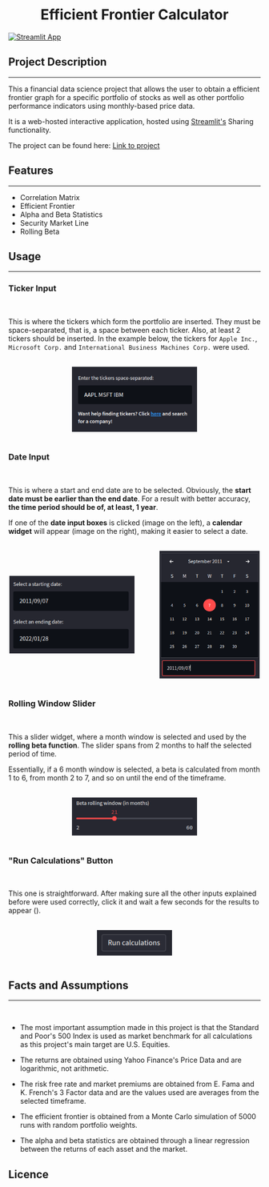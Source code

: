 <h1 align="center">Efficient Frontier Calculator</h1>


[![Streamlit App](https://static.streamlit.io/badges/streamlit_badge_black_white.svg)](https://share.streamlit.io/tfsm00/markowitz-efficient-frontier/main/efficient-frontier.py)

## **Project Description**
---
This a financial data science project that allows the user to obtain a efficient frontier graph for a specific portfolio of stocks as well as other portfolio performance indicators using monthly-based price data.

It is a web-hosted interactive application, hosted using [Streamlit's](streamlit.io) Sharing functionality.

The project can be found here: [Link to project](https://share.streamlit.io/tfsm00/markowitz-efficient-frontier/main/efficient-frontier.py)

## **Features**
---
* Correlation Matrix
* Efficient Frontier
* Alpha and Beta Statistics
* Security Market Line
* Rolling Beta


## **Usage**
---

### Ticker Input
<br>

This is where the tickers which form the portfolio are inserted. They must be space-separated, that is, a space between each ticker. Also, at least 2 tickers should be inserted.
In the example below, the tickers for `Apple Inc.`, `Microsoft Corp.` and `International Business Machines Corp.` were used.

<br>

<img src="./images/ticker_insert.png" style="width: 250px; height:auto; display: block; margin-left: auto; margin-right: auto;">

<br>

### Date Input
<br>

This is where a start and end date are to be selected. Obviously, the **start date must be earlier than the end date**. For a result with better accuracy, **the time period should be of, at least, 1 year**.

If one of the **date input boxes** is clicked (image on the left), a **calendar widget** will appear (image on the right), making it easier to select a date.

<br>

<div style="display:flex; align-items: center; justify-content: center; gap: 50px">
<img src="./images/dates.png" style="width: 250px; height:auto;">
<img src="./images/dates2.png" style="width: 200px; height:auto;">
</div>

<br>

### Rolling Window Slider
<br>

This a slider widget, where a month window is selected and used by the **rolling beta function**. The slider spans from 2 months to half the selected period of time.

Essentially, if a 6 month window is selected, a beta is calculated from month 1 to 6, from month 2 to 7, and so on until the end of the timeframe.

<br>

<img src="./images/rolling_window.png" style="width: 250px; height:auto; display: block; margin-left: auto; margin-right: auto;">

<br>

### "Run Calculations" Button
<br>

This one is straightforward. After making sure all the other inputs explained before were used correctly, click it and wait a few seconds for the results to appear ().

<br>

<img src="./images/calcs.png" style="width: 150px; height:auto; display: block; margin-left: auto; margin-right: auto;">

<br>

## **Facts and Assumptions**
---
<br>

* The most important assumption made in this project is that the Standard and Poor's 500 Index is used as market benchmark for all calculations as this project's main target are U.S. Equities.

* The returns are obtained using Yahoo Finance's Price Data and are logarithmic, not arithmetic.

* The risk free rate and market premiums are obtained from E. Fama and K. French's 3 Factor data and are the values used are averages from the selected timeframe.

* The efficient frontier is obtained from a Monte Carlo simulation of 5000 runs with random portfolio weights.

* The alpha and beta statistics are obtained through a linear regression between the returns of each asset and the market.

## **Licence**

